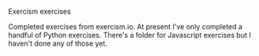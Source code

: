 Exercism exercises

Completed exercises from exercism.io. At present I've only completed a handful of Python exercises. There's a folder for Javascript exercises but I haven't done any of those yet. 


